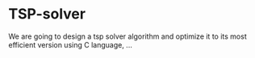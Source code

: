 # TSP-solver
We are going to design a tsp solver algorithm and optimize it to its most efficient version using C language, ... 
